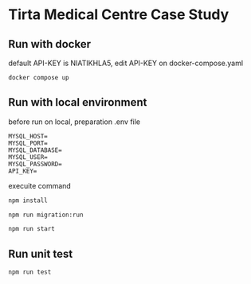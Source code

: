 # Tirta Medical Centre Case Study

## Run with docker

default API-KEY is NIATIKHLA5, edit API-KEY on docker-compose.yaml

```bash
docker compose up
```

## Run with local environment

before run on local, preparation .env file

```env
MYSQL_HOST=
MYSQL_PORT=
MYSQL_DATABASE=
MYSQL_USER=
MYSQL_PASSWORD=
API_KEY=
```

execuite command

```bash
npm install

npm run migration:run

npm run start
```

## Run unit test

```bash
npm run test
```

